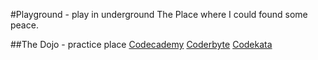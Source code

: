 #Playground - play in underground
The Place where I could found some peace. 

##The Dojo - practice place
[Codecademy](http://www.codecademy.com/)
[Coderbyte](http://coderbyte.com/)
[Codekata](http://codekata.com/)


